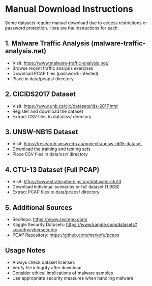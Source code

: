 
# Manual Download Instructions

Some datasets require manual download due to access restrictions or password protection.
Here are the instructions for each:

## 1. Malware Traffic Analysis (malware-traffic-analysis.net)
- Visit: https://www.malware-traffic-analysis.net/
- Browse recent traffic analysis exercises
- Download PCAP files (password: infected)
- Place in data/pcaps/ directory

## 2. CICIDS2017 Dataset
- Visit: https://www.unb.ca/cic/datasets/ids-2017.html
- Register and download the dataset
- Extract CSV files to data/csv/ directory

## 3. UNSW-NB15 Dataset
- Visit: https://research.unsw.edu.au/projects/unsw-nb15-dataset
- Download the training and testing sets
- Place CSV files in data/csv/ directory

## 4. CTU-13 Dataset (Full PCAP)
- Visit: https://www.stratosphereips.org/datasets-ctu13
- Download individual scenarios or full dataset (1.9GB)
- Extract PCAP files to data/pcaps/ directory

## 5. Additional Sources
- SecRepo: https://www.secrepo.com/
- Kaggle Security Datasets: https://www.kaggle.com/datasets?search=cybersecurity
- PCAP Repository: https://github.com/markofu/pcaps

## Usage Notes
- Always check dataset licenses
- Verify file integrity after download
- Consider ethical implications of malware samples
- Use appropriate security measures when handling malware
